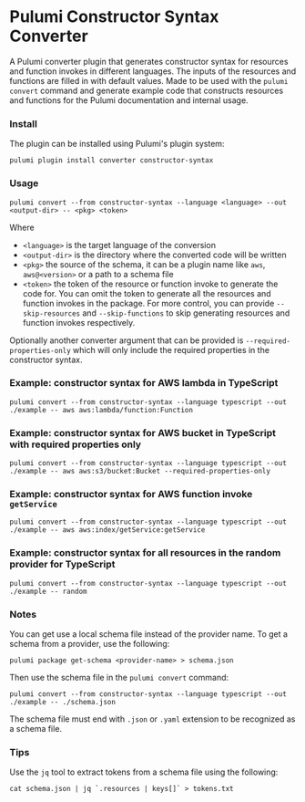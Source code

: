 # Pulumi Constructor Syntax Converter

A Pulumi converter plugin that generates constructor syntax for resources and function invokes in different languages. The inputs of the resources and functions are filled in with default values. Made to be used with the `pulumi convert` command and generate example code that constructs resources and functions for the Pulumi documentation and internal usage.

### Install
The plugin can be installed using Pulumi's plugin system:
```console
pulumi plugin install converter constructor-syntax
```

### Usage
```
pulumi convert --from constructor-syntax --language <language> --out <output-dir> -- <pkg> <token>
```
Where 
 - `<language>` is the target language of the conversion
 - `<output-dir>` is the directory where the converted code will be written
 - `<pkg>` the source of the schema, it can be a plugin name like `aws`, `aws@<version>` or a path to a schema file
 - `<token>` the token of the resource or function invoke to generate the code for. You can omit the token to generate all the resources and function invokes in the package. For more control, you can provide `--skip-resources` and `--skip-functions` to skip generating resources and function invokes respectively.

Optionally another converter argument that can be provided is `--required-properties-only` which will only include the required properties in the constructor syntax.

### Example: constructor syntax for AWS lambda in TypeScript
```
pulumi convert --from constructor-syntax --language typescript --out ./example -- aws aws:lambda/function:Function
```
### Example: constructor syntax for AWS bucket in TypeScript with required properties only
```
pulumi convert --from constructor-syntax --language typescript --out ./example -- aws aws:s3/bucket:Bucket --required-properties-only
```
### Example: constructor syntax for AWS function invoke `getService`
```
pulumi convert --from constructor-syntax --language typescript --out ./example -- aws aws:index/getService:getService
```
### Example: constructor syntax for all resources in the random provider for TypeScript
```
pulumi convert --from constructor-syntax --language typescript --out ./example -- random
```
### Notes

You can get use a local schema file instead of the provider name. To get a schema from a provider, use the following:
```
pulumi package get-schema <provider-name> > schema.json
```
Then use the schema file in the `pulumi convert` command:
```
pulumi convert --from constructor-syntax --language typescript --out ./example -- ./schema.json
```
The schema file must end with `.json` or `.yaml` extension to be recognized as a schema file.

### Tips

Use the `jq` tool to extract tokens from a schema file using the following:
```
cat schema.json | jq `.resources | keys[]` > tokens.txt
```